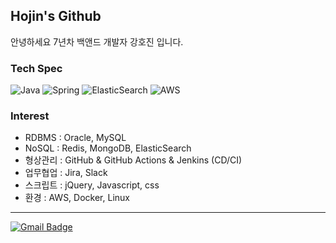 ## Hojin's Github

안녕하세요 7년차 백앤드 개발자 강호진 입니다.

### Tech Spec

![Java](https://img.shields.io/badge/java-%23ED8B00.svg?style=for-the-badge&logo=java&logoColor=white)
![Spring](https://img.shields.io/badge/spring-%236DB33F.svg?style=for-the-badge&logo=spring&logoColor=white)
![ElasticSearch](https://img.shields.io/badge/-ElasticSearch-005571?style=for-the-badge&logo=elasticsearch)
![AWS](https://img.shields.io/badge/AWS-%23FF9900.svg?style=for-the-badge&logo=amazon-aws&logoColor=white)

### Interest

- RDBMS : Oracle, MySQL
- NoSQL : Redis, MongoDB, ElasticSearch
- 형상관리 : GitHub & GitHub Actions & Jenkins (CD/CI)
- 업무협업 : Jira, Slack
- 스크립트 : jQuery, Javascript, css
- 환경 : AWS, Docker, Linux

<div align=left>

-----------------------------

[![Gmail Badge](https://img.shields.io/badge/-Gmail-d14836?style=flat-square&logo=Gmail&logoColor=white&link=mailto:blackpearl1210@gmail.com)](mailto:blackpearl1210@gmail.com)

</div>
